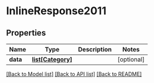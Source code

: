 # InlineResponse2011

## Properties
Name | Type | Description | Notes
------------ | ------------- | ------------- | -------------
**data** | [**list[Category]**](Category.md) |  | [optional] 

[[Back to Model list]](../README.md#documentation-for-models) [[Back to API list]](../README.md#documentation-for-api-endpoints) [[Back to README]](../README.md)


